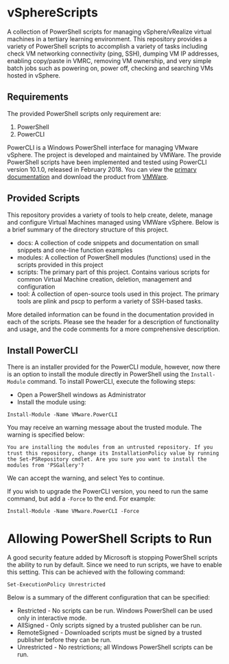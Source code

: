 # vSphereScripts

A collection of PowerShell scripts for managing vSphere/vRealize virtual machines in a tertiary learning environment. This repository provides a variety of PowerShell scripts to accomplish a variety of tasks including check VM networking connectivity (ping, SSH), dumping VM IP addresses, enabling copy/paste in VMRC, removing VM ownership, and very simple batch jobs such as powering on, power off, checking and searching VMs hosted in vSphere.

## Requirements

The provided PowerShell scripts only requirement are:

1. PowerShell
2. PowerCLI

PowerCLI is a Windows PowerShell interface for managing VMware vSphere. The project is developed and maintained by VMWare. The provide PowerShell scripts have been implemented and tested using PowerCLI version 10.1.0, released in February 2018. You can view the [primary documentation](https://www.vmware.com/support/developer/PowerCLI/) and download the product from [VMWare](https://code.vmware.com/web/dp/tool/vmware-powercli/10.1.0).

## Provided Scripts

This repository provides a variety of tools to help create, delete, manage and configure Virtual Machines managed using VMWare vSphere. Below is a brief summary of the directory structure of this project. 

- docs: A collection of code snippets and documentation on small snippets and one-line function examples
- modules: A collection of PowerShell modules (functions) used in the scripts provided in this project
- scripts: The primary part of this project. Contains various scripts for common Virtual Machine creation, deletion, management and configuration
- tool: A collection of open-source tools used in this project. The primary tools are plink and pscp to perform a variety of SSH-based tasks.

More detailed information can be found in the documentation provided in each of the scripts. Please see the header for a description of functionality and usage, and the code comments for a more comprehensive description.

## Install PowerCLI

There is an installer provided for the PowerCLI module, however, now there is an option to install the module directly in PowerShell using the `Install-Module` command. To install PowerCLI, execute the following steps:

- Open a PowerShell windows as Administrator
- Install the module using:

`Install-Module -Name VMware.PowerCLI`

You may receive an warning message about the trusted module. The warning is specified below:

```
You are installing the modules from an untrusted repository. If you trust this repository, change its InstallationPolicy value by running the Set-PSRepository cmdlet. Are you sure you want to install the modules from 'PSGallery'?
```

We can accept the warning, and select Yes to continue.

If you wish to upgrade the PowerCLI version, you need to run the same command, but add a `-Force` to the end. For example:

`Install-Module -Name VMware.PowerCLI -Force`

# Allowing PowerShell Scripts to Run

A good security feature added by Microsoft is stopping PowerShell scripts the ability to run by default. Since we need to run scripts, we have to enable this setting. This can be achieved with the following command:

`Set-ExecutionPolicy Unrestricted`

Below is a summary of the different configuration that can be specified:

- Restricted - No scripts can be run. Windows PowerShell can be used only in interactive mode.
- AllSigned - Only scripts signed by a trusted publisher can be run.
- RemoteSigned - Downloaded scripts must be signed by a trusted publisher before they can be run.
- Unrestricted - No restrictions; all Windows PowerShell scripts can be run.
